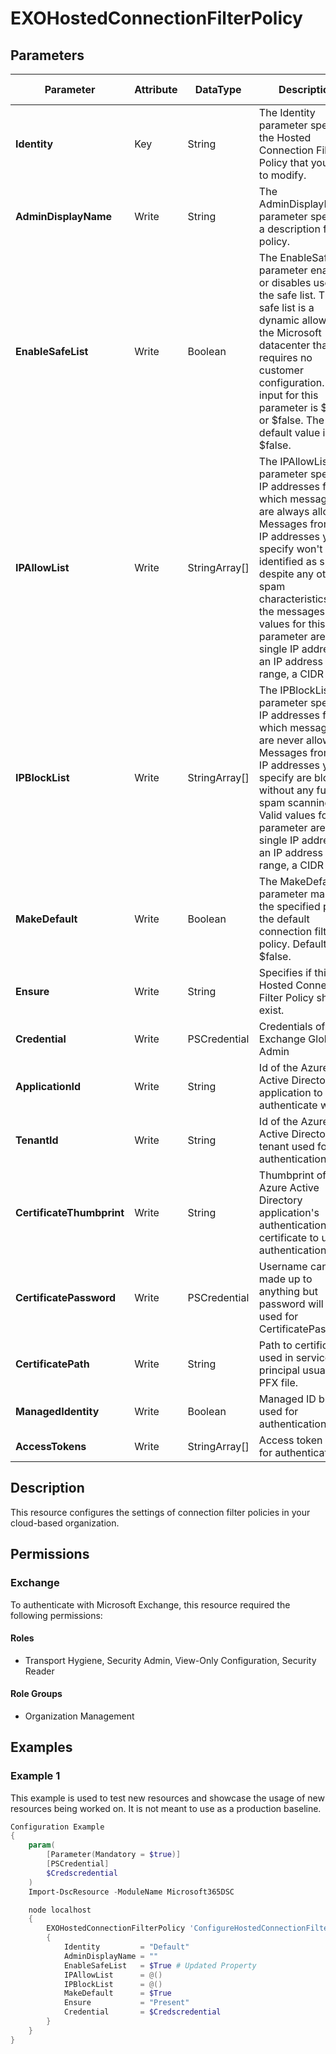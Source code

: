 ﻿# EXOHostedConnectionFilterPolicy

## Parameters

| Parameter | Attribute | DataType | Description | Allowed Values |
| --- | --- | --- | --- | --- |
| **Identity** | Key | String | The Identity parameter specifies the Hosted Connection Filter Policy that you want to modify. | |
| **AdminDisplayName** | Write | String | The AdminDisplayName parameter specifies a description for the policy. | |
| **EnableSafeList** | Write | Boolean | The EnableSafeList parameter enables or disables use of the safe list. The safe list is a dynamic allow list in the Microsoft datacenter that requires no customer configuration. Valid input for this parameter is $true or $false. The default value is $false. | |
| **IPAllowList** | Write | StringArray[] | The IPAllowList parameter specifies IP addresses from which messages are always allowed. Messages from the IP addresses you specify won't be identified as spam, despite any other spam characteristics of the messages. Valid values for this parameter are: A single IP address, an IP address range, a CIDR IP. | |
| **IPBlockList** | Write | StringArray[] | The IPBlockList parameter specifies IP addresses from which messages are never allowed. Messages from the IP addresses you specify are blocked without any further spam scanning. Valid values for this parameter are: A single IP address, an IP address range, a CIDR IP. | |
| **MakeDefault** | Write | Boolean | The MakeDefault parameter makes the specified policy the default connection filter policy. Default is $false. | |
| **Ensure** | Write | String | Specifies if this Hosted Connection Filter Policy should exist. | `Present`, `Absent` |
| **Credential** | Write | PSCredential | Credentials of the Exchange Global Admin | |
| **ApplicationId** | Write | String | Id of the Azure Active Directory application to authenticate with. | |
| **TenantId** | Write | String | Id of the Azure Active Directory tenant used for authentication. | |
| **CertificateThumbprint** | Write | String | Thumbprint of the Azure Active Directory application's authentication certificate to use for authentication. | |
| **CertificatePassword** | Write | PSCredential | Username can be made up to anything but password will be used for CertificatePassword | |
| **CertificatePath** | Write | String | Path to certificate used in service principal usually a PFX file. | |
| **ManagedIdentity** | Write | Boolean | Managed ID being used for authentication. | |
| **AccessTokens** | Write | StringArray[] | Access token used for authentication. | |

## Description

This resource configures the settings of connection filter policies
in your cloud-based organization.

## Permissions

### Exchange

To authenticate with Microsoft Exchange, this resource required the following permissions:

#### Roles

- Transport Hygiene, Security Admin, View-Only Configuration, Security Reader

#### Role Groups

- Organization Management

## Examples

### Example 1

This example is used to test new resources and showcase the usage of new resources being worked on.
It is not meant to use as a production baseline.

```powershell
Configuration Example
{
    param(
        [Parameter(Mandatory = $true)]
        [PSCredential]
        $Credscredential
    )
    Import-DscResource -ModuleName Microsoft365DSC

    node localhost
    {
        EXOHostedConnectionFilterPolicy 'ConfigureHostedConnectionFilterPolicy'
        {
            Identity         = "Default"
            AdminDisplayName = ""
            EnableSafeList   = $True # Updated Property
            IPAllowList      = @()
            IPBlockList      = @()
            MakeDefault      = $True
            Ensure           = "Present"
            Credential       = $Credscredential
        }
    }
}
```

